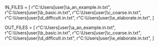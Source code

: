 IN_FILES = [
    r"C:\Users\[user]\a_an_example.in.txt",
    r"C:\Users\[user]\b_basic.in.txt",
    r"C:\Users\[user]\c_coarse.in.txt",
    r"C:\Users\[user]\d_difficult.in.txt",
    r"C:\Users\[user]\e_elaborate.in.txt",
]

OUT_FILES = [
    r"C:\Users\[user]\a_an_example.in.txt",
    r"C:\Users\[user]\b_basic.in.txt",
    r"C:\Users\[user]\c_coarse.in.txt",
    r"C:\Users\[user]\d_difficult.in.txt",
    r"C:\Users\[user]\e_elaborate.in.txt",
]
